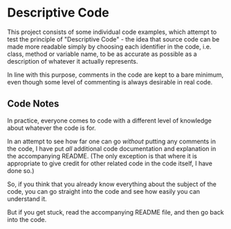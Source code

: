 Descriptive Code
================

This project consists of some individual code examples, which attempt to test
the principle of "Descriptive Code" - the idea that source code can be made more
readable simply by choosing each identifier in the code, i.e. class, method or variable
name, to be as accurate as possible as a description of whatever it actually represents.

In line with this purpose, comments in the code are kept to a bare minimum, even though
some level of commenting is always desirable in real code.

Code Notes
----------

In practice, everyone comes to code with a different level of knowledge about whatever the
code is for.

In an attempt to see how far one can go *without* putting any comments in the code, I
have put *all* additional code documentation and explanation in the accompanying README.
(The only exception is that where it is appropriate to give credit for other related code in the code
itself, I have done so.)

So, if you think that you already know everything about the subject of the code, you can go
straight into the code and see how easily you can understand it.

But if you get stuck, read the accompanying README file, and then go back into the code.
